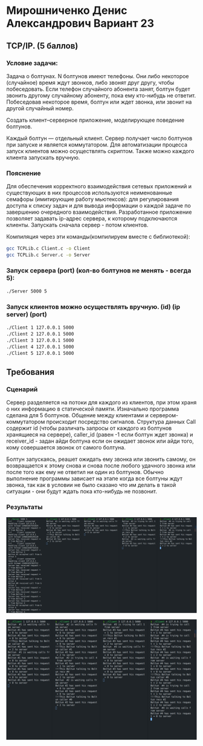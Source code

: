 # Мирошниченко Денис Александрович Вариант 23

## TCP/IP. (5 баллов)

### Условие задачи:

Задача о болтунах. N болтунов имеют телефоны. Они либо некоторое (случайное) время ждут звонков, либо звонят друг другу, чтобы побеседовать. Если телефон случайного абонента занят, болтун будет звонить другому случайному абоненту, пока ему кто-нибудь не ответит. Побеседовав некоторое время, болтун или ждет звонка, или звонит на другой случайный номер.

Создать клиент–серверное приложение, моделирующее поведение болтунов.

Каждый болтун — отдельный клиент. Сервер получает число болтунов при запуске и является коммутатором. Для автоматизации процесса запуск клиентов можно осуществлять скриптом. Также можно каждого клиента запускать вручную.

### Пояснение

Для обеспечения корректного взаимодействия сетевых приложений и существующих в них процессов используются неименованные семафоры (имитирующие работу мьютексов): для регулирования доступа к списку задач и для вывода информации о каждой задаче по завершению очередного взаимодействия.
Разработанное приложение позволяет задавать ip-адрес сервера, к которому подключаются клиенты. Запускать сначала сервер - потом клиентов.

Компиляция через эти команды(компилируем вместе с библиотекой):

```sh
gcc TCPLib.c Client.c -o Client
gcc TCPLib.c Server.c -o Server
```

### Запуск сервера (port) (кол-во болтунов не менять - всегда 5):

```sh
./Server 5000 5
```

### Запуск клиентов можно осуществлять вручную. (id) (ip server) (port)

```sh
./Client 1 127.0.0.1 5000
./Client 2 127.0.0.1 5000
./Client 3 127.0.0.1 5000
./Client 4 127.0.0.1 5000
./Client 5 127.0.0.1 5000
```

## Требования

### Cценарий

Сервер разделяется на потоки для каждого из клиентов, при этом храня о них информацию в статической памяти. Изначально программа сделана для 5 болтунов. Общение между клиентами и сервером-коммутатором происходит посредство сигналов. Структура данных Call содержит id (чтобы различать запросы от каждого из болтунов хранящиеся на сервере), caller_id (равен -1 если болтун ждет звонка) и receiver_id - задан айди болтуна если он ожидает звонок или айди того, кому совершается звонок от самого болтуна.

Болтун запускаясь, реашет ожидать ему звонка или звонить самому, он возвращается к этому снова и снова после любого удачного звонка или после того как ему не ответил ни один из болтунов. Обычно выполнение программы зависает на этапе когда все болтуны ждут звонка, так как в условии не было сказано что им делать в такой ситуации - они будут ждать пока кто-нибудь не позвонит.

### Результаты

![1716281533138](images/readme/1716281533138.png)

![1716281562577](images/readme/1716281562577.png)

